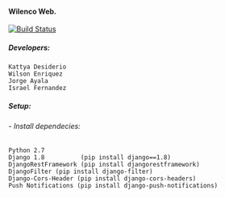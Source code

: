 #### Wilenco Web.
[![Build Status](https://travis-ci.org/is1394/Ventiladores_Industriales.svg?branch=master)](https://travis-ci.org/is1394/Ventiladores_Industriales)
##### Developers:
    Kattya Desiderio
    Wilson Enriquez
    Jorge Ayala
    Israel Fernandez

##### Setup:

###### - Install dependecies:
    Python 2.7
    Django 1.8          (pip install django==1.8)
    DjangoRestFramework (pip install djangorestframework)
    DjangoFilter (pip install django-filter)
    Django-Cors-Header (pip install django-cors-headers)
    Push Notifications (pip install django-push-notifications)
